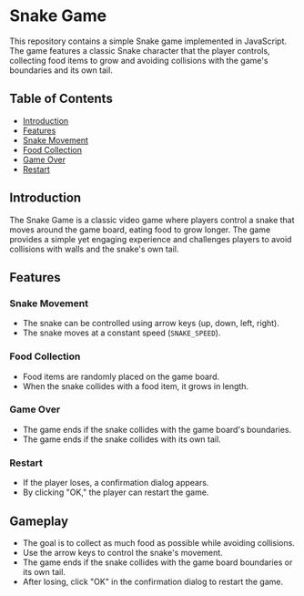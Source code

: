 # Snake Game

This repository contains a simple Snake game implemented in JavaScript. The game features a classic Snake character that the player controls, collecting food items to grow and avoiding collisions with the game's boundaries and its own tail.

## Table of Contents

- [Introduction](#introduction)
- [Features](#features)
- [Snake Movement](#snake-movement)
- [Food Collection](#food-collection)
- [Game Over](#game-over)
- [Restart](#restart)
## Introduction

The Snake Game is a classic video game where players control a snake that moves around the game board, eating food to grow longer. The game provides a simple yet engaging experience and challenges players to avoid collisions with walls and the snake's own tail.

## Features

### Snake Movement

- The snake can be controlled using arrow keys (up, down, left, right).
- The snake moves at a constant speed (`SNAKE_SPEED`).

### Food Collection

- Food items are randomly placed on the game board.
- When the snake collides with a food item, it grows in length.

### Game Over

- The game ends if the snake collides with the game board's boundaries.
- The game ends if the snake collides with its own tail.

### Restart

- If the player loses, a confirmation dialog appears.
- By clicking "OK," the player can restart the game.

## Gameplay

- The goal is to collect as much food as possible while avoiding collisions.
- Use the arrow keys to control the snake's movement.
- The game ends if the snake collides with the game board boundaries or its own tail.
- After losing, click "OK" in the confirmation dialog to restart the game.
